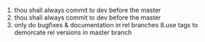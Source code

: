1. thou shall always commit to dev before the master
1. thou shall always commit to dev before the master
7. only do bugfixes & documentation in rel branches 
8.use tags to demorcate rel versions in master branch
